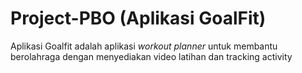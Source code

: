 # Project-PBO (Aplikasi GoalFit)

Aplikasi Goalfit adalah aplikasi *workout planner* untuk membantu berolahraga dengan menyediakan video latihan dan tracking activity
